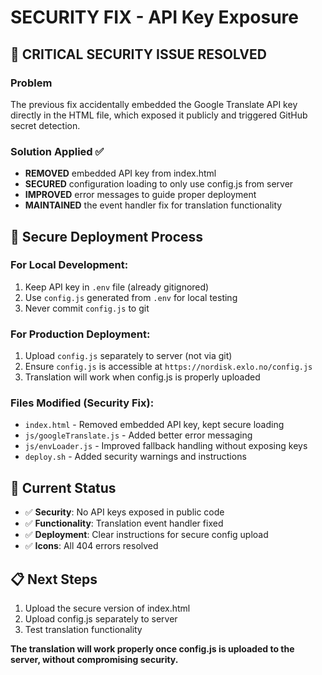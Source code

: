 # SECURITY FIX - API Key Exposure

## 🚨 CRITICAL SECURITY ISSUE RESOLVED

### Problem
The previous fix accidentally embedded the Google Translate API key directly in the HTML file, which exposed it publicly and triggered GitHub secret detection.

### Solution Applied ✅
- **REMOVED** embedded API key from index.html
- **SECURED** configuration loading to only use config.js from server
- **IMPROVED** error messages to guide proper deployment
- **MAINTAINED** the event handler fix for translation functionality

## 🔐 Secure Deployment Process

### For Local Development:
1. Keep API key in `.env` file (already gitignored)
2. Use `config.js` generated from `.env` for local testing
3. Never commit `config.js` to git

### For Production Deployment:
1. Upload `config.js` separately to server (not via git)
2. Ensure `config.js` is accessible at `https://nordisk.exlo.no/config.js`
3. Translation will work when config.js is properly uploaded

### Files Modified (Security Fix):
- `index.html` - Removed embedded API key, kept secure loading
- `js/googleTranslate.js` - Added better error messaging
- `js/envLoader.js` - Improved fallback handling without exposing keys
- `deploy.sh` - Added security warnings and instructions

## 🎯 Current Status
- ✅ **Security**: No API keys exposed in public code
- ✅ **Functionality**: Translation event handler fixed
- ✅ **Deployment**: Clear instructions for secure config upload
- ✅ **Icons**: All 404 errors resolved

## 📋 Next Steps
1. Upload the secure version of index.html
2. Upload config.js separately to server
3. Test translation functionality

**The translation will work properly once config.js is uploaded to the server, without compromising security.**
